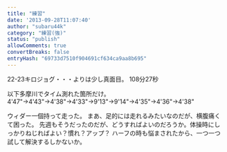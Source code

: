 ```yaml
---
title: "練習"
date: '2013-09-28T11:07:40'
author: "subaru44k"
category: "練習(強)"
status: "publish"
allowComments: true
convertBreaks: false
entryHash: "69733d7510f904691cf634ca9aa8b695"
---
```

22-23キロジョグ・・・よりは少し真面目。
108分27秒

以下多摩川でタイム測れた箇所だけ。
4'47"→4'43"→4'38"→4'33"→9'13"→9'14"→4'35"→4'36"→4'38"

ウィダー一個持って走った。
まあ、足的には走れるみたいなのだが、横腹痛くて困った。
先週もそうだったのだが、どうすればよいのだろうか。体操時にしっかりねじればよい？慣れ？アップ？
ハーフの時も悩まされたから、一つ一つ試して解決するしかないか。
